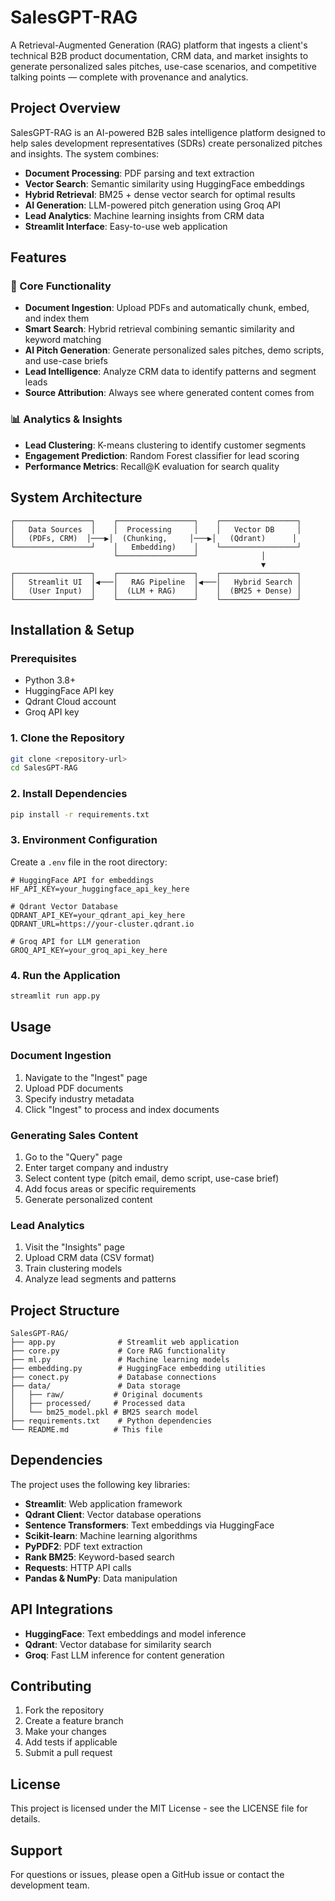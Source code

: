 # SalesGPT-RAG

A Retrieval-Augmented Generation (RAG) platform that ingests a client's technical B2B product documentation, CRM data, and market insights to generate personalized sales pitches, use-case scenarios, and competitive talking points — complete with provenance and analytics.

## Project Overview

SalesGPT-RAG is an AI-powered B2B sales intelligence platform designed to help sales development representatives (SDRs) create personalized pitches and insights. The system combines:

- **Document Processing**: PDF parsing and text extraction
- **Vector Search**: Semantic similarity using HuggingFace embeddings
- **Hybrid Retrieval**: BM25 + dense vector search for optimal results
- **AI Generation**: LLM-powered pitch generation using Groq API
- **Lead Analytics**: Machine learning insights from CRM data
- **Streamlit Interface**: Easy-to-use web application

## Features

### 🚀 Core Functionality
- **Document Ingestion**: Upload PDFs and automatically chunk, embed, and index them
- **Smart Search**: Hybrid retrieval combining semantic similarity and keyword matching
- **AI Pitch Generation**: Generate personalized sales pitches, demo scripts, and use-case briefs
- **Lead Intelligence**: Analyze CRM data to identify patterns and segment leads
- **Source Attribution**: Always see where generated content comes from

### 📊 Analytics & Insights
- **Lead Clustering**: K-means clustering to identify customer segments
- **Engagement Prediction**: Random Forest classifier for lead scoring
- **Performance Metrics**: Recall@K evaluation for search quality

## System Architecture

```
┌─────────────────┐    ┌─────────────────┐    ┌─────────────────┐
│   Data Sources  │    │  Processing     │    │   Vector DB     │
│   (PDFs, CRM)  │───▶│  (Chunking,     │───▶│   (Qdrant)      │
└─────────────────┘    │   Embedding)    │    └─────────────────┘
                       └─────────────────┘              │
                                                        ▼
┌─────────────────┐    ┌─────────────────┐    ┌─────────────────┐
│   Streamlit UI  │◀───│   RAG Pipeline  │◀───│   Hybrid Search │
│   (User Input)  │    │  (LLM + RAG)    │    │  (BM25 + Dense) │
└─────────────────┘    └─────────────────┘    └─────────────────┘
```

## Installation & Setup

### Prerequisites
- Python 3.8+
- HuggingFace API key
- Qdrant Cloud account
- Groq API key

### 1. Clone the Repository
```bash
git clone <repository-url>
cd SalesGPT-RAG
```

### 2. Install Dependencies
```bash
pip install -r requirements.txt
```

### 3. Environment Configuration
Create a `.env` file in the root directory:
```env
# HuggingFace API for embeddings
HF_API_KEY=your_huggingface_api_key_here

# Qdrant Vector Database
QDRANT_API_KEY=your_qdrant_api_key_here
QDRANT_URL=https://your-cluster.qdrant.io

# Groq API for LLM generation
GROQ_API_KEY=your_groq_api_key_here
```

### 4. Run the Application
```bash
streamlit run app.py
```

## Usage

### Document Ingestion
1. Navigate to the "Ingest" page
2. Upload PDF documents
3. Specify industry metadata
4. Click "Ingest" to process and index documents

### Generating Sales Content
1. Go to the "Query" page
2. Enter target company and industry
3. Select content type (pitch email, demo script, use-case brief)
4. Add focus areas or specific requirements
5. Generate personalized content

### Lead Analytics
1. Visit the "Insights" page
2. Upload CRM data (CSV format)
3. Train clustering models
4. Analyze lead segments and patterns

## Project Structure

```
SalesGPT-RAG/
├── app.py              # Streamlit web application
├── core.py             # Core RAG functionality
├── ml.py               # Machine learning models
├── embedding.py        # HuggingFace embedding utilities
├── conect.py           # Database connections
├── data/               # Data storage
│   ├── raw/           # Original documents
│   ├── processed/     # Processed data
│   └── bm25_model.pkl # BM25 search model
├── requirements.txt    # Python dependencies
└── README.md          # This file
```

## Dependencies

The project uses the following key libraries:

- **Streamlit**: Web application framework
- **Qdrant Client**: Vector database operations
- **Sentence Transformers**: Text embeddings via HuggingFace
- **Scikit-learn**: Machine learning algorithms
- **PyPDF2**: PDF text extraction
- **Rank BM25**: Keyword-based search
- **Requests**: HTTP API calls
- **Pandas & NumPy**: Data manipulation

## API Integrations

- **HuggingFace**: Text embeddings and model inference
- **Qdrant**: Vector database for similarity search
- **Groq**: Fast LLM inference for content generation

## Contributing

1. Fork the repository
2. Create a feature branch
3. Make your changes
4. Add tests if applicable
5. Submit a pull request

## License

This project is licensed under the MIT License - see the LICENSE file for details.

## Support

For questions or issues, please open a GitHub issue or contact the development team.
